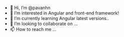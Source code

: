 - 👋 Hi, I’m @pavanhn
- 👀 I’m interested in Angular and front-end framework!
- 🌱 I’m currently learning Angular latest versions..
- 💞️ I’m looking to collaborate on ...
- 📫 How to reach me ...

<!---
pavanhn/pavanhn is a ✨ special ✨ repository because its `README.md` (this file) appears on your GitHub profile.
You can click the Preview link to take a look at your changes.
--->
